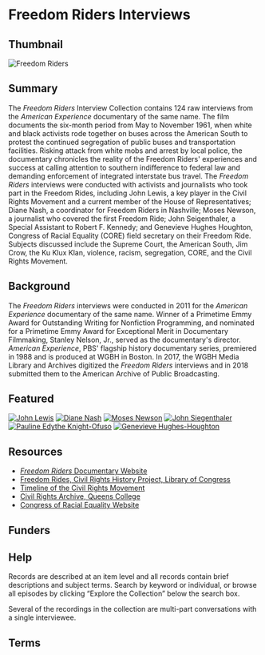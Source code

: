 # Freedom Riders Interviews

## Thumbnail

![Freedom Riders](https://s3.amazonaws.com/americanarchive.org/special-collections/AX0004_Freedom_Riders.jpg "Freedom Riders")

## Summary

The <em>Freedom Riders</em> Interview Collection contains 124 raw interviews from the <em>American Experience</em> documentary of the same name. The film documents the six-month period from May to November 1961, when white and black activists rode together on buses across the American South to protest the continued segregation of public buses and transportation facilities. Risking attack from white mobs and arrest by local police, the documentary chronicles the reality of the Freedom Riders' experiences and success at calling attention to southern indifference to federal law and demanding enforcement of integrated interstate bus travel. The <em>Freedom Riders</em> interviews were conducted with activists and journalists who took part in the Freedom Rides, including John Lewis, a key player in the Civil Rights Movement and a current member of the House of Representatives; Diane Nash, a coordinator for Freedom Riders in Nashville; Moses Newson, a journalist who covered the first Freedom Ride; John Seigenthaler, a Special Assistant to Robert F. Kennedy; and Genevieve Hughes Houghton, Congress of Racial Equality (CORE) field secretary on their Freedom Ride. Subjects discussed include the Supreme Court, the American South, Jim Crow, the Ku Klux Klan, violence, racism, segregation, CORE, and the Civil Rights Movement.

## Background

The <em>Freedom Riders</em> interviews were conducted in 2011 for the <em>American Experience</em> documentary of the same name. Winner of a Primetime Emmy Award for Outstanding Writing for Nonfiction Programming, and nominated for a Primetime Emmy Award for Exceptional Merit in Documentary Filmmaking, Stanley Nelson, Jr., served as the documentary's director. <em>American Experience</em>, PBS' flagship history documentary series, premiered in 1988 and is produced at WGBH in Boston. In 2017, the WGBH Media Library and Archives digitized the <em>Freedom Riders</em> interviews and in 2018 submitted them to the American Archive of Public Broadcasting.

## Featured

[![John Lewis](https://s3.amazonaws.com/americanarchive.org/special-collections/cpb-aacip_15-tx3513w36f.mov.jpg)](/catalog/cpb-aacip_15-tx3513w36f)
[![Diane Nash](https://s3.amazonaws.com/americanarchive.org/special-collections/cpb-aacip_15-2f7jq0tn9b.mov.jpg)](/catalog/cpb-aacip_15-2f7jq0tn9b)
[![Moses Newson](https://s3.amazonaws.com/americanarchive.org/special-collections/cpb-aacip_15-b27pn8zb5z.mov.jpg)](/catalog/cpb-aacip_15-b27pn8zb5z)
[![John Siegenthaler](https://s3.amazonaws.com/americanarchive.org/special-collections/cpb-aacip_15-mc8rb6x31v.mov.jpg)](/catalog/cpb-aacip_15-mc8rb6x31v)
[![Pauline Edythe Knight-Ofuso](https://s3.amazonaws.com/americanarchive.org/special-collections/cpb-aacip_15-gt5fb4xm7n.mov.jpg)](/catalog/cpb-aacip_15-gt5fb4xm7n)
[![Genevieve Hughes-Houghton](https://s3.amazonaws.com/americanarchive.org/special-collections/cpb-aacip_15-jd4pk08218.mov.jpg)](/catalog/cpb-aacip_15-jd4pk08218)

## Resources

- [<em>Freedom Riders</em> Documentary Website](http://www.pbs.org/wgbh/americanexperience/films/freedomriders/) 
- [Freedom Rides, Civil Rights History Project, Library of Congress](https://www.loc.gov/collections/civil-rights-history-project/?fa=subject%3Afreedom+rides)
- [Timeline of the Civil Rights Movement](https://www.washingtonpost.com/apps/g/page/local/timeline-the-civil-rights-era/401/)
- [Civil Rights Archive, Queens College](http://archives.qc.cuny.edu/civilrights/)
- [Congress of Racial Equality Website](http://www.congressofracialequality.org/freedom-rides.html)

## Funders

## Help

Records are described at an item level and all records contain brief descriptions and subject terms. Search by keyword or individual, or browse all episodes by clicking “Explore the Collection” below the search box. 

Several of the recordings in the collection are multi-part conversations with a single interviewee.

## Terms

